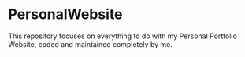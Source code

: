 # PersonalWebsite
This repository focuses on everything to do with my Personal Portfolio Website, coded and maintained completely by me.
